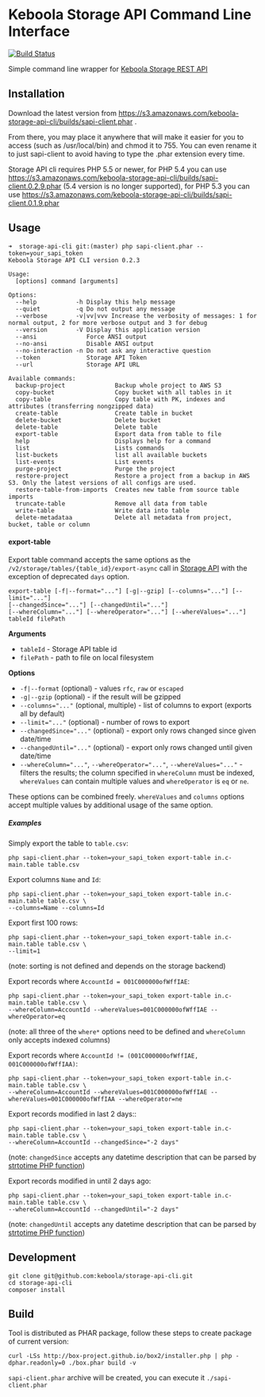 # Keboola Storage API Command Line Interface

[![Build Status](https://travis-ci.org/keboola/storage-api-cli.png?branch=master)](https://travis-ci.org/keboola/storage-api-cli)

Simple command line wrapper for [Keboola Storage REST API](http://docs.keboola.apiary.io/)

## Installation
Download the latest version from https://s3.amazonaws.com/keboola-storage-api-cli/builds/sapi-client.phar .

From there, you may place it anywhere that will make it easier for you to access (such as /usr/local/bin) and chmod it to 755.
You can even rename it to just sapi-client to avoid having to type the .phar extension every time.

Storage API cli requires PHP 5.5 or newer, 
for PHP 5.4 you can use https://s3.amazonaws.com/keboola-storage-api-cli/builds/sapi-client.0.2.9.phar (5.4 version is no longer supported),
for PHP 5.3 you can use https://s3.amazonaws.com/keboola-storage-api-cli/builds/sapi-client.0.1.9.phar

## Usage

```
➜  storage-api-cli git:(master) php sapi-client.phar --token=your_sapi_token
Keboola Storage API CLI version 0.2.3

Usage:
  [options] command [arguments]

Options:
  --help           -h Display this help message
  --quiet          -q Do not output any message
  --verbose        -v|vv|vvv Increase the verbosity of messages: 1 for normal output, 2 for more verbose output and 3 for debug
  --version        -V Display this application version
  --ansi              Force ANSI output
  --no-ansi           Disable ANSI output
  --no-interaction -n Do not ask any interactive question
  --token             Storage API Token
  --url               Storage API URL

Available commands:
  backup-project              Backup whole project to AWS S3
  copy-bucket                 Copy bucket with all tables in it
  copy-table                  Copy table with PK, indexes and attributes (transferring nongzipped data)
  create-table                Create table in bucket
  delete-bucket               Delete bucket
  delete-table                Delete table
  export-table                Export data from table to file
  help                        Displays help for a command
  list                        Lists commands
  list-buckets                list all available buckets
  list-events                 List events
  purge-project               Purge the project
  restore-project             Restore a project from a backup in AWS S3. Only the latest versions of all configs are used.
  restore-table-from-imports  Creates new table from source table imports
  truncate-table              Remove all data from table
  write-table                 Write data into table
  delete-metadataa            Delete all metadata from project, bucket, table or column
```

#### export-table

Export table command accepts the same options as the `/v2/storage/tables/{table_id}/export-async` call in [Storage API](http://docs.keboola.apiary.io/#tables) with the exception of deprecated `days` option. 


    export-table [-f|--format="..."] [-g|--gzip] [--columns="..."] [--limit="..."] 
    [--changedSince="..."] [--changedUntil="..."] 
    [--whereColumn="..."] [--whereOperator="..."] [--whereValues="..."] 
    tableId filePath


**Arguments**

 - `tableId` - Storage API table id
 - `filePath` - path to file on local filesystem
 
**Options**

 - `-f|--format` (optional) - values `rfc`, `raw` or `escaped`
 - `-g|--gzip` (optional) - if the result will be gzipped
 - `--columns="..."` (optional, multiple) - list of columns to export (exports all by default)
 - `--limit="..."` (optional) - number of rows to export
 - `--changedSince="..."` (optional) - export only rows changed since given date/time 
 - `--changedUntil="..."` (optional) - export only rows changed until given date/time 
 - `--whereColumn="..."`, `--whereOperator="..."`, `--whereValues="..."` - filters the results; the column specified in `whereColumn` must be indexed, `whereValues` can contain multiple values and `whereOperator` is `eq` or `ne`.
 
These options can be combined freely. `whereValues` and `columns` options accept multiple values by additional usage of the same option.

##### Examples

Simply export the table to `table.csv`:

```
php sapi-client.phar --token=your_sapi_token export-table in.c-main.table table.csv
```

Export columns `Name` and `Id`:

```
php sapi-client.phar --token=your_sapi_token export-table in.c-main.table table.csv \ 
--columns=Name --columns=Id
```

Export first 100 rows:

```
php sapi-client.phar --token=your_sapi_token export-table in.c-main.table table.csv \
--limit=1
```
(note: sorting is not defined and depends on the storage backend)

Export records where `AccountId = 001C000000ofWffIAE`:

```
php sapi-client.phar --token=your_sapi_token export-table in.c-main.table table.csv \
--whereColumn=AccountId --whereValues=001C000000ofWffIAE --whereOperator=eq
```
(note: all three of the `where*` options need to be defined and `whereColumn` only accepts indexed columns)

Export records where `AccountId != (001C000000ofWffIAE, 001C000000ofWffIAA)`:

```
php sapi-client.phar --token=your_sapi_token export-table in.c-main.table table.csv \
--whereColumn=AccountId --whereValues=001C000000ofWffIAE --whereValues=001C000000ofWffIAA --whereOperator=ne
```

Export records modified in last 2 days::

```
php sapi-client.phar --token=your_sapi_token export-table in.c-main.table table.csv \
--whereColumn=AccountId --changedSince="-2 days"
```
(note: `changedSince` accepts any datetime description that can be parsed by [strtotime PHP function](http://php.net/manual/en/function.strtotime.php)) 

Export records modified in until 2 days ago:

```
php sapi-client.phar --token=your_sapi_token export-table in.c-main.table table.csv \
--whereColumn=AccountId --changedUntil="-2 days"
```
(note: `changedUntil` accepts any datetime description that can be parsed by [strtotime PHP function](http://php.net/manual/en/function.strtotime.php)) 

## Development

```
git clone git@github.com:keboola/storage-api-cli.git
cd storage-api-cli
composer install
```

## Build
Tool is distributed as PHAR package, follow these steps to create package of current version:

```
curl -LSs http://box-project.github.io/box2/installer.php | php -dphar.readonly=0 ./box.phar build -v
```

`sapi-client.phar` archive will be created, you can execute it `./sapi-client.phar`
